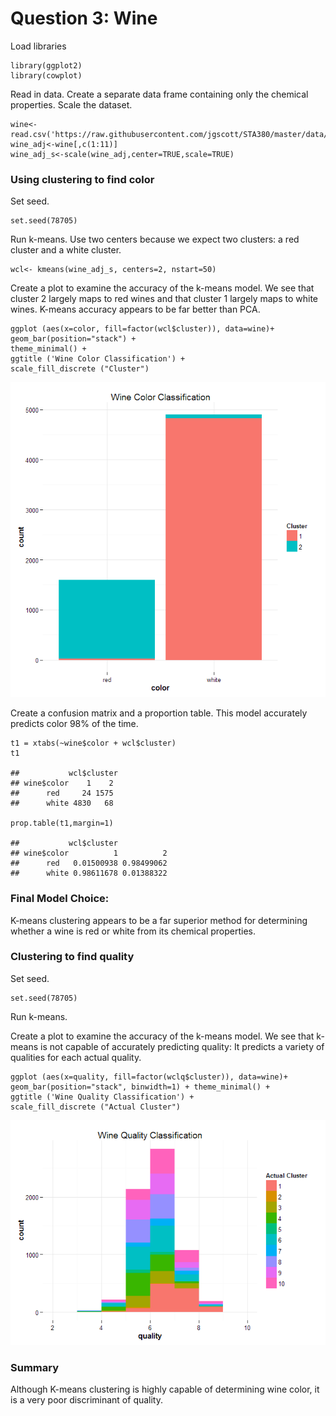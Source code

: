 Question 3: Wine
================

Load libraries

    library(ggplot2)
    library(cowplot)

Read in data. Create a separate data frame containing only the chemical
properties. Scale the dataset.

    wine<-read.csv('https://raw.githubusercontent.com/jgscott/STA380/master/data/wine.csv',row.names<-1)
    wine_adj<-wine[,c(1:11)]
    wine_adj_s<-scale(wine_adj,center=TRUE,scale=TRUE)

### Using clustering to find color

Set seed.

    set.seed(78705)

Run k-means. Use two centers because we expect two clusters: a red
cluster and a white cluster.

    wcl<- kmeans(wine_adj_s, centers=2, nstart=50)

Create a plot to examine the accuracy of the k-means model. We see that
cluster 2 largely maps to red wines and that cluster 1 largely maps to
white wines. K-means accuracy appears to be far better than PCA.

    ggplot (aes(x=color, fill=factor(wcl$cluster)), data=wine)+
    geom_bar(position="stack") +
    theme_minimal() +
    ggtitle ('Wine Color Classification') +
    scale_fill_discrete ("Cluster")

![](../Images/color.png)

Create a confusion matrix and a proportion table. This model accurately
predicts color 98% of the time.

    t1 = xtabs(~wine$color + wcl$cluster)
    t1

    ##           wcl$cluster
    ## wine$color    1    2
    ##      red     24 1575
    ##      white 4830   68

    prop.table(t1,margin=1)

    ##           wcl$cluster
    ## wine$color          1          2
    ##      red   0.01500938 0.98499062
    ##      white 0.98611678 0.01388322

### Final Model Choice:

K-means clustering appears to be a far superior method for determining
whether a wine is red or white from its chemical properties.

### Clustering to find quality

Set seed.

    set.seed(78705)

Run k-means.

Create a plot to examine the accuracy of the k-means model. We see that
k-means is not capable of accurately predicting quality: It predicts a
variety of qualities for each actual quality.

    ggplot (aes(x=quality, fill=factor(wclq$cluster)), data=wine)+
    geom_bar(position="stack", binwidth=1) + theme_minimal() +
    ggtitle ('Wine Quality Classification') +
    scale_fill_discrete ("Actual Cluster")

![](../Images/unnamed-chunk-28-1.png)

### Summary

Although K-means clustering is highly capable of determining wine color, it is a very poor discriminant of quality.
